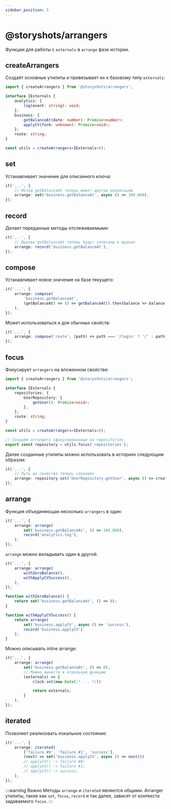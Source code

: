 ```yaml
---
sidebar_position: 5
---
```


# @storyshots/arrangers

Функции для работы с `externals` в `arrange` фазе истории.

## createArrangers

Создаёт основные утилиты и привязывает их к базовому типу `externals`:

```ts
import { createArrangers } from '@storyshots/arrangers';

interface IExternals {
    analytics: {
        log(event: string): void;
    };
    business: {
        getBalanceAt(date: number): Promise<number>;
        applyCV(form: unknown): Promise<void>;
    };
    route: string;
}

const utils = createArrangers<IExternals>();
```

## set

Устанавливает значение для описанного ключа:

```ts
it('...', {
    // Метод getBalanceAt теперь имеет другую реализацию
    arrange: set('business.getBalanceAt', async () => 100_000),
});
```

## record

Делает переданные методы отслеживаемыми:

```ts
it('...', {
    // Вызовы getBalanceAt теперь будут записаны в журнал
    arrange: record('business.getBalanceAt'),
});
```

## compose

Устанавливает новое значение на базе текущего:

```ts
it('...', {
    arrange: compose(
        'business.getBalanceAt',
        (getBalanceAt) => () => getBalanceAt().then(balance => balance * 2)
    ),
});
```

Может использоваться и для обычных свойств:

```ts
it('...', {
    arrange: compose('route', (path) => path === '/login' ? '/' : path),
});
```

## focus

Фокусирует `arrangers` на вложенном свойстве:

```ts
import { createArrangers } from '@storyshots/arrangers';

interface IExternals {
    repositories: {
        UserRepository: {
            getUser(): Promise<void>;
        },
    };
    route: string;
}

const utils = createArrangers<IExternals>();

// Создаём arrangers сфокусированные на repositories.
export const repository = utils.focus('repositories');
```

Далее созданные утилиты можно использовать в историях следующим образом:

```ts
it('...', {
    // Путь до свойства теперь сокращён
    arrange: repository.set('UserRepository.getUser', async () => createAdminUserStub()),
});
```

## arrange

Функция объединяющая несколько `arrangers` в один:

```ts
it('...', {
    arrange: arrange(
        set('business.getBalanceAt', () => 100_000),
        record('analytics.log'),
    ),
});
```

`arrange` можно вкладывать один в другой:

```ts
it('...', {
    arrange: arrange(
        withZeroBalance(),
        withApplyCVSuccess(),
    ),
});

function withZeroBalance() {
    return set('business.getBalanceAt', () => 0);
}

function withApplyCVSuccess() {
    return arrange(
        set('business.applyCV', async () => 'success'),
        record('business.applyCV')
    );
}
```

Можно описывать inline arrange:

```ts
it('...', {
    arrange: arrange(
        set('business.getBalanceAt', () => 0),
        // Можно вынести в отдельную функцию
        (externals) => {
            clock.set(new Date(/* ... */))

            return externals;
        }
    ),
});
```

## iterated

Позволяет реализовать локальное состояние:

```ts
it('...', {
    arrange: iterated(
        ['failure #0', 'failure #1', 'success'],
        (next) => set('business.applyCV', async () => next())
        // applyCV() -> failure #0;
        // applyCV() -> failure #1;
        // applyCV() -> success;
    ),
});
```

:::warning Важно
Методы `arrange` и `iterated` являются общими. Arranger утилиты, такие как `set`, `focus`, `record` и так далее, зависят
от контекста задаваемого `focus`.
:::

